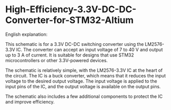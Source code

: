 # High-Efficiency-3.3V-DC-DC-Converter-for-STM32-Altium

English explanation:

This schematic is for a 3.3V DC-DC switching converter using the LM2576-3.3V IC. The converter can accept an input voltage of 7 to 40 V and output up to 3 A of current. It is suitable for designs that use STM32 microcontrollers or other 3.3V-powered devices.

The schematic is relatively simple, with the LM2576-3.3V IC at the heart of the circuit. The IC is a buck converter, which means that it reduces the input voltage to the desired output voltage. The input voltage is applied to the input pins of the IC, and the output voltage is available on the output pins.

The schematic also includes a few additional components to protect the IC and improve efficiency. 
